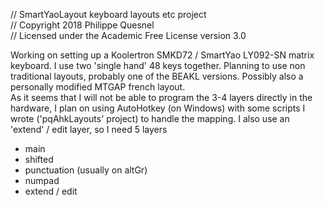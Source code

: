 // SmartYaoLayout keyboard layouts etc project  
// Copyright 2018 Philippe Quesnel  
// Licensed under the Academic Free License version 3.0 

Working on setting up a Koolertron SMKD72 / SmartYao LY092-SN matrix keyboard.  I use two 'single hand' 48 keys together.
Planning to use non traditional layouts, probably one of the BEAKL versions. Possibly also a personally modified MTGAP french layout.  
As it seems that I will not be able to program the 3-4 layers directly in the hardware, I plan on using AutoHotkey (on Windows) with some scripts I wrote ('pqAhkLayouts' project) to handle the mapping. I also use an 'extend' / edit layer, so I need 5 layers  
 - main 
 - shifted 
 - punctuation (usually on altGr)
 - numpad
 - extend / edit

